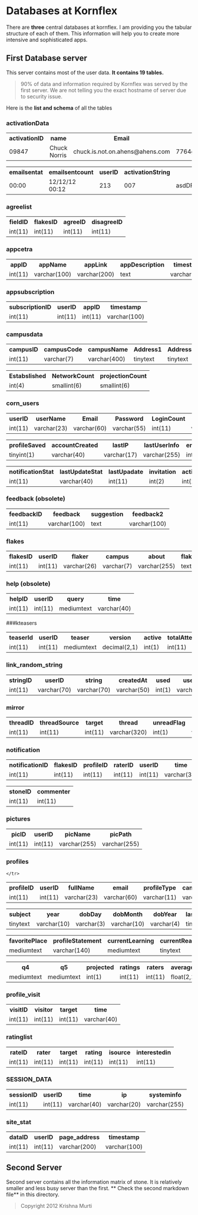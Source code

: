 # Databases at Kornflex

There are **three** central databases at kornflex. I am providing you the tabular structure of each of them. This information will help you to create more intensive and sophisticated apps.

## First Database server

This server contains most of the user data. **It contains 19 tables.**

>90% of data and information required by Kornflex was served by the first server. We are not telling you the exact hostname of server due to security issue.

Here is the **list and schema** of all the tables

### activationData
<table>

 <tr>
  <th>activationID</th><th>name</th><th>Email</th><th>password</th><th>time</th>
 </tr>
 <tr>
  <td> 09847 </td> <td>Chuck Norris</td> <td>chuck.is.not.on.ahens@ahens.com</td><td>7764ggRRSHH$$jhsjsms.sdjiFTS5678.std</td><td>12/12/12</td>
 </tr>
</table>

<table>
<tr><th>emailsentat</th><th>emailsentcount</th><th>userID</th><th>activationString</th><th>used</th><th>usedAt</th></tr>
<tr><td> 00:00</td><td>12/12/12 00:12</td><td> 213 </td> <td> 007 </td> <td>asdDFFDggs6733bbGSLLSnnshU524 </td> <td>12/12/12 00:24</td></tr>
</table>


### agreelist

<table>
  <tr>
    <th>fieldID</th><th>flakesID</th><th>agreeID</th><th>disagreeID</th>
  </tr>
  <tr>
    <td>int(11)</td><td>int(11)</td><td>int(11)</td><td>int(11)</td>
  </tr>
</table>


### appcetra

<table>
  <tr>
    <th>appID</th><th>appName</th><th>appLink</th><th>appDescription</th><th>timestamp</th><th>totalSubscriptions</th>
   </tr>
   <tr>
     <td>int(11)</td><td>varchar(100)</td><td>varchar(200)</td><td>text</td><td>varchar(100)</td><td>int(11)</td>
   </tr>
</table>

### appsubscription

<table>
  <tr>
    <th>subscriptionID</th><th>userID</th><th>appID</th><th>timestamp</th>
  </tr>
   <tr>
   <td>int(11)</td><td>int(11)</td><td>int(11)</td><td>varchar(100)</td> 
   </tr>
</table>


### campusdata

<table>
 <tr>
   <th>campusID</th><th>campusCode</th><th>campusName</th><th>Address1</th><th>Address2</th><th>City</th><th>State</th><th>Country</th>
 </tr>
 <tr>
  <td>int(11)</td><td>varchar(7)</td><td>varchar(400)</td><td>tinytext</td><td>tinytext</td><td>varchar(30)</td><td>varchar(35)</td><td>varchar(35)</td>
 </tr>
</table>

<table>
<tr>
<th>Estabslished</th><th>NetworkCount</th><th>projectionCount</th></tr>
<tr><td>int(4)</td><td>smallint(6)</td><td>smallint(6)</td></tr>
</table>



### corn_users
 
<table>
  <tr>
    <th> userID </th> <th> userName </th> <th>   Email   </th>   <th> Password </th> <th> LoginCount </th> <th> LastLogin </th> <th> campusJoined </th> <th> profileProjected </th>

  </tr>
  <tr>
     <td> int(11) </td> <td> varchar(23) </td> <td>   varchar(60)   </td>   <td> varchar(55) </td> <td> int(11) </td> <td> varchar(35) </td> <td> varchar(7) </td> <td> tinyint </td> 
  </tr>
</table>

<table>
  <tr>
 <th> profileSaved </th><th> accountCreated </th><th> lastIP </th><th> lastUserInfo </th><th> emailHidden </th><th> timeSpent </th>  <th> live </th>  <th> feedback </th> </tr>
 <tr> 
 <td> tinyint(1) </td> <td> varchar(40) </td><td> varchar(17) </td><td> varchar(255) </td><td> int(1) </td><td> int(20) </td><td> int(1) </td>  <td> int(1) </td>  </tr>
</table>

<table>
  <tr >
  <th> notificationStat </th> <th> lastUpdateStat </th> <th> lastUpadate </th><th> invitation </th><th> activation </th><th> gender </th></tr>
  <tr><td> int(11) </td>  <td> varchar(40) </td> <td> int(11) </td> <td> int(2) </td><td> int(25) </td><td> varchar(14) </td> </tr>
</table>


### feedback (obsolete)
 
<table>
  <tr>
   <th>feedbackID </th> <th>feedback </th><th>suggestion </th><th>feedback2 </th>
  </tr>
  <tr>
   <td>int(11) </td> <td>varchar(100) </td><td>text</td><td>varchar(100)</td> 
  </tr>
</table>

### flakes

<table>
  <tr>
   <th> flakesID </th> <th> userID </th> <th> flaker </th>  <th> campus </th> <th> about </th> <th> flakes </th> <th> time </th> <th> agree </th> <th> disagree </th> <th>hidden</th>
  </tr>
  <tr>
   <td> int(11) </td> <td> int(11) </td> <td> varchar(26) </td> <td> varchar(7) </td> <td> varchar(255) </td> <td> text </td> <td> varchar(40) </td> <td> int(11) </td> <td> int(11) </td>  <td>  int(1) </td>
  </tr>
</table>

### help (obsolete)

<table>
  <tr>
    <th> helpID </th> <th> userID </th> <th> query </th> <th> time</th>
   </tr>
   <tr>
     <td> int(11) </td> <td> int(11) </td> <td> mediumtext </td> <td> varchar(40) </td>
   </tr>
</table>

###kteasers
	
<table>
  <tr>
   <th> teaserId </th> <th> userID </th> <th> teaser </th> <th> version </th> <th> active </th> <th> totalAttempt </th>
  </tr>
  <tr>
   <td> int(11) </td> <td> int(11) </td> <td> mediumtext </td> <td> decimal(2,1) </td> <td> int(1) </td> <td> int(11) </td>
  </tr>
</table>

### link_random_string

<table>
   <tr>
   <th> stringID </th> <th> userID </th> <th> string </th> <th> createdAt </th> <th> used </th> <th> usedAt </th> <th> changedAt </th>
   </tr>
   <tr>
   <td> int(11)</td> <td> varchar(70) </td> <td> varchar(70) </td> <td> varchar(50) </td> <td> int(1) </td> <td> varchar(50) </td> <td> varchar(50) </td>
   </tr>
</table>

### mirror
 
<table>
   <tr>
      <th> threadID </th> <th> threadSource </th> <th> target </th> <th> thread </th> <th> unreadFlag </th> <th> time </th> <th> hidden </th>
     
   </tr>
   <tr>
      <td> int(11) </td> <td> int(11) </td> <td> int(11) </td> <td> varchar(320) </td> <td> int(1) </td> <td> varchar(35) </td> <td> int(1) </td>
   </tr>
</table>

### notification

<table>
   <tr>
     <th> notificationID </th> <th> flakesID </th> <th> profileID </th> <th> raterID </th> <th> userID </th> <th> time </th> <th> author </th> <th> reader </th> <th> writer </th> <th> action </th> 
   </tr>
   <tr>
      <td> int(11) </td>  <td> int(11) </td> <td> int(11) </td> <td> int(11) </td> <td> int(11) </td> <td> varchar(35) </td> <td> int(11) </td> <td> int(11) </td> <td> int(11) </td> <td> int(1) </td> 
   </tr>
</table>

<table>
 <tr>
  <th> stoneID </th> <th> commenter </th>
 </tr>
 <tr>
  <td> int(11) </td> <td> int(11) </td>
  </tr>
</table>
   

### pictures

<table>
    <tr>
       <th> picID </th> <th> userID </th> <th> picName </th> <th> picPath </th>
     </tr>
    <tr>
       <td> int(11) </td> <td> int(11) </td>  <td> varchar(255) </td>  <td> varchar(255) </td>
     </tr>
</table>

### profiles

<table>
    <tr>
       <th> profileID </th> <th> userID </th> <th> fullName </th> <th> email </th> <th> profileType </th> <th> campusCode </th> <th> homeTown </th> <th> course </th> 
    </tr>
    <tr>
       <td> int(11) </td> <td> int(11) </td> <td> varchar(23) </td> <td> varchar(60) </td> <td> varchar(11) </td> <td> varchar(7) </td> <td> varchar(50) </td> <td> varchar(10) </td> 

    </tr>   
</table>

<table>
<tr><th> subject </th> <th> year </th> <th> dobDay </th> <th> dobMonth </th> <th> dobYear </th> <th> lastInstitute </th> <th> areaInterest </th> <th> fieldExpertise </th> </tr>
<tr><td> tinytext </td> <td> varchar(10) </td> <td> varchar(3) </td> <td> varchar(10) </td> <td>  varchar(4) </td> <td > tinytext </td> <td> mediumtext </td> <td> mediumtext </td> </tr>
</table>

<table>
<tr> <th> favoritePlace </th> <th> profileStatement </th> <th>currentLearning </th> <th> currentReading </th> <th> q1 </th> <th> q2 </th> <th> q3 </th></tr>
<tr><td> mediumtext </td> <td> varchar(140) </td> <td> mediumtext </td>  <td> tinytext </td> <td> mediumtext </td> <td> mediumtext </td><td> mediumtext </td></tr> 
</table>


<table>
 <tr> <th> q4 </th> <th> q5 </th> <th> projected </th> <th> ratings </th> <th> raters </th> <th> averageRatings </th> <th> rank </th> <th> peopleInterested </th></tr>
 <tr> <td> mediumtext </td><td> mediumtext </td> <td> int(1) </td> <td> int(11) </td> <td> int(11) </td> <td> float(2,1) </td> <td> int(11) </td> <td> int(11) </td> </tr>
</table>

### profile_visit

<table>
  <tr>
     <th> visitID </th> <th> visitor </th> <th> target </th> <th> time </th>
  </tr>
  <tr>
     <td> int(11) </td> <td> int(11) </td> <td> int(11) </td> <td> varchar(40) </td>
  </tr>
</table>

### ratinglist

<table>
  <tr>
     <th> rateID </th> <th> rater </th> <th> target </th> <th> rating </th><th> isource </th><th> interestedin </th>
  </tr>
  <tr>
     <td> int(11) </td> <td> int(11) </td> <td> int(11) </td> <td> int(11) </td> <td> int(11) </td> <td> int(11) </td> 
  </tr>
</table>

### SESSION_DATA

<table>
   <tr>
       <th> sessionID </th> <th> userID </th> <th> time </th> <th> ip </th> <th> systeminfo </th>
   </tr>
   <tr>
       <td> int(11) </td> <td> int(11) </td> <td> varchar(40) </td> <td> varchar(20) </td> <td> varchar(255) </td>
   </tr>
</table>

### site_stat
	
<table>
   <tr> 
      <th> dataID </th> <th> userID </th> <th> page_address </th> <th> timestamp </th>
   </tr>
   <tr>
      <td> int(11) </td> <td> int(11) </td> <td> varchar(200) </td> <td> varchar(100) </td>
   </tr>
</table>

## Second Server

Second server contains all the information matrix of stone. It is relatively smaller and less busy
server than the first. ** Check the second markdown file** in this directory.


> Copyright 2012 Krishna Murti
	
  


